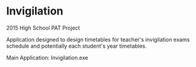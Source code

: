 # Invigilation
2015 High School PAT Project

Application designed to design timetables for teacher's invigilation exams schedule and potentially each student's year timetables.

Main Application:
Invigilation.exe
